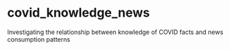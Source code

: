 # covid_knowledge_news
Investigating the relationship between knowledge of COVID facts and news consumption patterns
